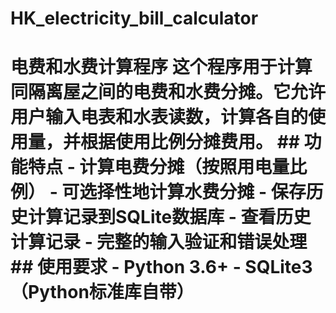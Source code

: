# HK_electricity_bill_calculator
# 电费和水费计算程序  这个程序用于计算同隔离屋之间的电费和水费分摊。它允许用户输入电表和水表读数，计算各自的使用量，并根据使用比例分摊费用。  ## 功能特点  - 计算电费分摊（按照用电量比例） - 可选择性地计算水费分摊 - 保存历史计算记录到SQLite数据库 - 查看历史计算记录 - 完整的输入验证和错误处理  ## 使用要求  - Python 3.6+ - SQLite3（Python标准库自带）

